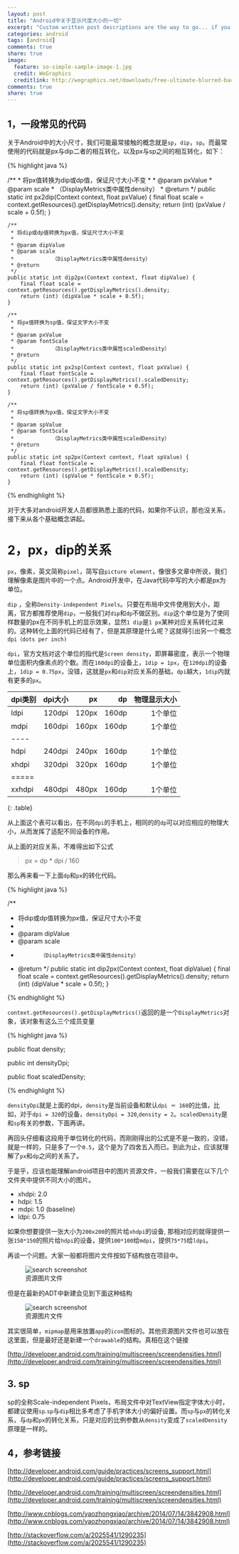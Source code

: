 ```yaml
---
layout: post
title: "Android中关于显示尺度大小的一切"
excerpt: "Custom written post descriptions are the way to go... if you're not lazy."
categories: android
tags: [android]
comments: true
share: true
image:
  feature: so-simple-sample-image-1.jpg
  credit: WeGraphics
  creditlink: http://wegraphics.net/downloads/free-ultimate-blurred-background-pack/
comments: true
share: true
---
```


## 1，一段常见的代码

关于Android中的大小尺寸，我们可能最常接触的概念就是`sp`，`dip`，`sp`。而最常使用的代码就是px与dip二者的相互转化，以及px与sp之间的相互转化，如下：

{% highlight java %}

/**
     * 将px值转换为dip或dp值，保证尺寸大小不变
     * 
     * @param pxValue
     * @param scale
     *            （DisplayMetrics类中属性density）
     * @return
     */ 
    public static int px2dip(Context context, float pxValue) { 
        final float scale = context.getResources().getDisplayMetrics().density; 
        return (int) (pxValue / scale + 0.5f); 
    } 
   
    /**
     * 将dip或dp值转换为px值，保证尺寸大小不变
     * 
     * @param dipValue
     * @param scale
     *            （DisplayMetrics类中属性density）
     * @return
     */ 
    public static int dip2px(Context context, float dipValue) { 
        final float scale = context.getResources().getDisplayMetrics().density; 
        return (int) (dipValue * scale + 0.5f); 
    } 
   
    /**
     * 将px值转换为sp值，保证文字大小不变
     * 
     * @param pxValue
     * @param fontScale
     *            （DisplayMetrics类中属性scaledDensity）
     * @return
     */ 
    public static int px2sp(Context context, float pxValue) { 
        final float fontScale = context.getResources().getDisplayMetrics().scaledDensity; 
        return (int) (pxValue / fontScale + 0.5f); 
    } 
   
    /**
     * 将sp值转换为px值，保证文字大小不变
     * 
     * @param spValue
     * @param fontScale
     *            （DisplayMetrics类中属性scaledDensity）
     * @return
     */ 
    public static int sp2px(Context context, float spValue) { 
        final float fontScale = context.getResources().getDisplayMetrics().scaledDensity; 
        return (int) (spValue * fontScale + 0.5f); 
    }  

{% endhighlight %}



对于大多对android开发人员都很熟悉上面的代码，如果你不认识，那也没关系，接下来从各个基础概念讲起。


# 2，px，dip的关系

`px`，像素，英文简称`pixel`，简写自`picture element`，像很多文章中所说，我们理解像素是图片中的一个点。Android开发中，在Java代码中写的大小都是px为单位。

`dip` ，全称`Density-independent Pixels`。只要在布局中文件使用到大小，距离，官方都推荐使用`dip`，一般我们对`dip`和`dp`不做区别。`dip`这个单位是为了使同样数量的px在不同手机上的显示效果，显然`1 dip`是`1 px`某种对应关系转化过来的。这种转化上面的代码已经有了，但是其原理是什么呢？这就得引出另一个概念`dpi（dots per inch)`


`dpi`，官方文档对这个单位的指代是`Screen density`，即屏幕密度，表示一个物理单位面积内像素点的个数。而在`160dpi`的设备上，`1dip = 1px`，在`120dpi`的设备上，`1dip = 0.75px`，没错，这就是`px`和`dip`对应关系的基础，`dpi`越大，`1dip`内就有更多的`px`。



| dpi类别  | dpi大小 | px      | dp      | 物理显示大小|
|:------- |:-------:|--------:|--------:|-------:|
| ldpi    | 120dpi  | 120px   | 160dp   |1个单位|
| mdpi    | 160dpi  | 160px   | 160dp   |1个单位|
|----
| hdpi    | 240dpi  | 240px   | 160dp   |1个单位|
| xhdpi   | 320dpi  | 320px   | 160dp   |1个单位|
|=====
| xxhdpi  | 480dpi  | 480px   | 160dp   |1个单位|
{: .table}


从上面这个表可以看出，在不同`dpi`的手机上，相同的的`dp`可以对应相应的物理大小，从而发挥了适配不同设备的作用。

从上面的对应关系，不难得出如下公式

>  px = dp * dpi  /  160


那么再来看一下上面`dp`和`px`的转化代码。


{% highlight java %}

 /**
 * 将dip或dp值转换为px值，保证尺寸大小不变
 * 
 * @param dipValue
 * @param scale
 *            （DisplayMetrics类中属性density）
 * @return
 */ 
public static int dip2px(Context context, float dipValue) { 
    final float scale = context.getResources().getDisplayMetrics().density; 
    return (int) (dipValue * scale + 0.5f); 
} 

{% endhighlight %}


`context.getResources().getDisplayMetrics()`返回的是一个`DisplayMetrics`对象，该对象有这么三个成员变量

{% highlight java %}

public float density;
    
public int densityDpi;

public float scaledDensity;

{% endhighlight %}

`densityDpi`就是上面的dpi，`density`是当前设备和默认`dpi ＝ 160`的比值，比如，对于`dpi = 320`的设备，`densityDpi = 320`,`density = 2`。`scaledDensity`是和`sp`有关的参数，下面再讲。

再回头仔细看这段用于单位转化的代码，而刚刚得出的公式是不是一致的，没错，就是一样的，只是多了一个`0.5`，这个是为了四舍五入而已。到此为止，应该就理解了`px`和`dp`之间的关系了。

于是乎，应该也能理解android项目中的图片资源文件，一般我们需要在以下几个文件夹中提供不同大小的图片。

+ xhdpi: 2.0
+ hdpi: 1.5
+ mdpi: 1.0 (baseline)
+ ldpi: 0.75

如果你想要提供一张大小为`200x200`的照片给`xhdpi`的设备, 那相对应的就得提供一张`150*150`的照片给`hdpi`的设备，提供`100*100`给`mdpi`，提供`75*75`给`ldpi`。

再谈一个问题。大家一般都将图片文件按如下结构放在项目中。

<figure>
  <img src="{{ site.url }}/images/dp_img1.jpg" alt="search screenshot">
  <figcaption>资源图片文件</figcaption>
</figure>


但是在最新的ADT中新建会见到下面这种结构

<figure>
  <img src="{{ site.url }}/images/dp_img2.jpg" alt="search screenshot">
  <figcaption>资源图片文件</figcaption>
</figure>

其实很简单，`mipmap`是用来放置`app`的`icon`图标的。其他资源图片文件也可以放在这里面，但是最好还是新建一个`drawable`的结构。真相在这个链接


[http://developer.android.com/training/multiscreen/screendensities.html](http://developer.android.com/training/multiscreen/screendensities.html)


## 3. sp

sp的全称Scale-independent Pixels，布局文件中对TextView指定字体大小时，都建议使用`sp`.`sp`与`dip`相比多考虑了手机字体大小的偏好设置。而`sp`与`px`的转化关系，与`dp`和`px`的转化关系，只是对应的比例参数从`density`变成了`scaledDensity`原理是一样的。


## 4，参考链接

[http://developer.android.com/guide/practices/screens_support.html](http://developer.android.com/guide/practices/screens_support.html)

[http://developer.android.com/training/multiscreen/screendensities.html](http://developer.android.com/training/multiscreen/screendensities.html)

[http://www.cnblogs.com/yaozhongxiao/archive/2014/07/14/3842908.html](http://www.cnblogs.com/yaozhongxiao/archive/2014/07/14/3842908.html)

[http://stackoverflow.com/a/2025541/1290235](http://stackoverflow.com/a/2025541/1290235)




























